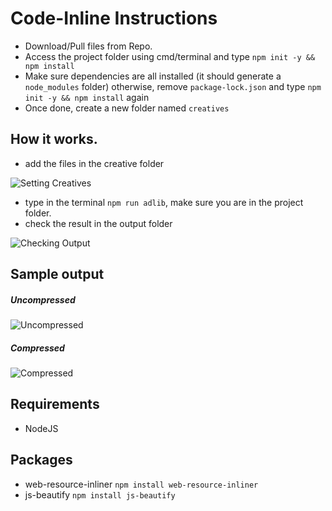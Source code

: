 # Code-Inline Instructions

* Download/Pull files from Repo.
* Access the project folder using cmd/terminal and type `npm init -y && npm install`
* Make sure dependencies are all installed (it should generate a `node_modules` folder)
  otherwise, remove `package-lock.json` and type `npm init -y && npm install` again
* Once done, create a new folder named `creatives`


## How it works.
* add the files in the creative folder

![Setting Creatives](https://storage.googleapis.com/adlib-storage/code-inline/Screen%20Shot%202020-11-20%20at%207.41.52%20AM.png)

* type in the terminal `npm run adlib`, make sure you are in the project folder.
* check the result in the output folder

![Checking Output](https://storage.googleapis.com/adlib-storage/code-inline/Screen%20Shot%202020-11-20%20at%207.48.24%20AM.png)

## Sample output

##### Uncompressed

![Uncompressed](https://storage.googleapis.com/adlib-storage/code-inline/uncompressed.png)

##### Compressed

![Compressed](https://storage.googleapis.com/adlib-storage/code-inline/compressed.png)


## Requirements

* NodeJS

## Packages
* web-resource-inliner `npm install web-resource-inliner`
* js-beautify `npm install js-beautify`
